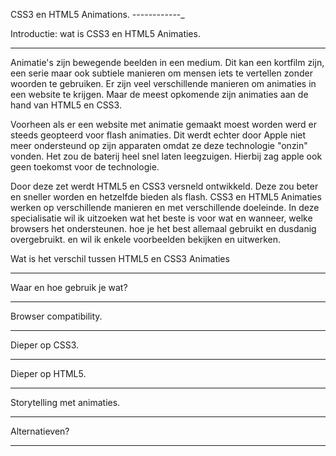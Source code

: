 CSS3 en HTML5 Animations.
_-_-_-_-_-_-_-_-_-_-_-_-_

Introductie: wat is CSS3 en HTML5 Animaties.
____________________________________________

Animatie's zijn bewegende beelden in een medium.
Dit kan een kortfilm zijn, een serie maar ook subtiele manieren om mensen iets te vertellen
zonder woorden te gebruiken. Er zijn veel verschillende manieren om animaties in een website te krijgen.
Maar de meest opkomende zijn animaties aan de hand van HTML5 en CSS3.

Voorheen als er een website met animatie gemaakt moest worden werd er steeds geopteerd voor flash animaties.
Dit werdt echter door Apple niet meer ondersteund op zijn apparaten omdat ze deze technologie "onzin" vonden.
Het zou de baterij heel snel laten leegzuigen. Hierbij zag apple ook geen toekomst voor de technologie.

Door deze zet werdt HTML5 en CSS3 versneld ontwikkeld. Deze zou beter en sneller worden en hetzelfde bieden als flash.
CSS3 en HTML5 Animaties werken op verschillende manieren en met verschillende doeleinde. In deze specialisatie wil ik
uitzoeken wat het beste is voor wat en wanneer, welke browsers het ondersteunen. hoe je het best allemaal gebruikt en
dusdanig overgebruikt. en wil ik enkele voorbeelden bekijken en uitwerken.


Wat is het verschil tussen HTML5 en CSS3 Animaties
__________________________________________________



Waar en hoe gebruik je wat?
___________________________

Browser compatibility.
______________________

Dieper op CSS3.
_______________

Dieper op HTML5.
________________

Storytelling met animaties.
___________________________

Alternatieven?
______________

